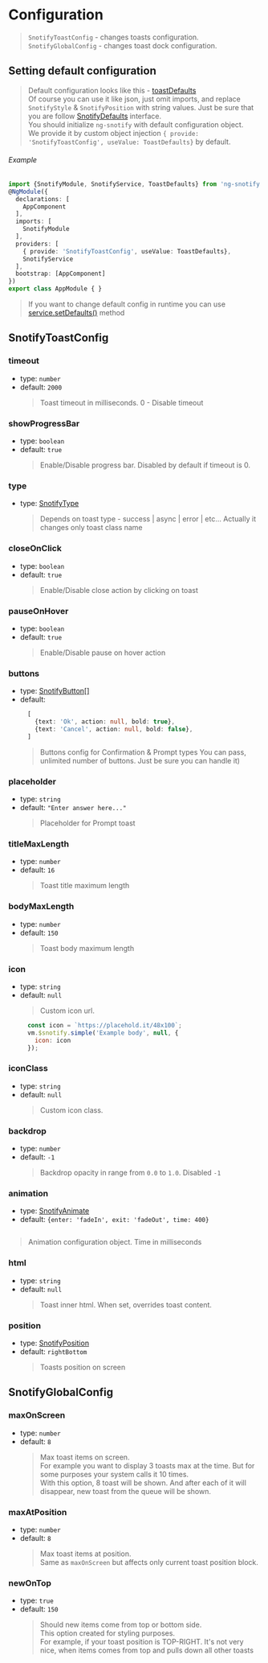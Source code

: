 # Configuration

> `SnotifyToastConfig` - changes toasts configuration.  
> `SnotifyGlobalConfig` - changes toast dock configuration.

## Setting default configuration
> Default configuration looks like this - [toastDefaults](https://github.com/artemsky/ng-snotify/blob/master/src/snotify/toastDefaults.ts)  
> Of course you can use it like json, just omit imports, and replace `SnotifyStyle` & `SnotifyPosition` with string values.
> Just be sure that you are follow [SnotifyDefaults](interfaces.md#snotifydefaults) interface.  
> You should initialize `ng-snotify` with default configuration object.   
> We provide it by custom object injection `{ provide: 'SnotifyToastConfig', useValue: ToastDefaults}` by default.

###### Example
```typescript
import {SnotifyModule, SnotifyService, ToastDefaults} from 'ng-snotify';
@NgModule({
  declarations: [
    AppComponent
  ],
  imports: [
    SnotifyModule
  ],
  providers: [
    { provide: 'SnotifyToastConfig', useValue: ToastDefaults},
    SnotifyService
  ],
  bootstrap: [AppComponent]
})
export class AppModule { }

```

> If you want to change default config in runtime you can use [service.setDefaults()](snotify.md#setdefaults) method
  
## SnotifyToastConfig

### timeout

- type: `number`
- default: `2000`
  > Toast timeout in milliseconds. 0 - Disable timeout
  
### showProgressBar

- type: `boolean`
- default: `true`
  > Enable/Disable progress bar. Disabled by default if timeout is 0.
  
### type

- type: [SnotifyType](types.md#snotifytype)
  > Depends on toast type - success | async | error | etc...
  > Actually it changes only toast class name
  
### closeOnClick

- type: `boolean`
- default: `true`
  > Enable/Disable close action by clicking on toast
  
### pauseOnHover

- type: `boolean`
- default: `true`
  > Enable/Disable pause on hover action
  
### buttons

- type: [SnotifyButton[]](interfaces.md#snotifybutton)
- default: 
  ```typescript
    [
      {text: 'Ok', action: null, bold: true},
      {text: 'Cancel', action: null, bold: false},
    ]
  ```
  > Buttons config for Confirmation & Prompt types
  > You can pass, unlimited number of buttons. Just be sure you can handle it)
  
### placeholder

- type: `string`
- default: `"Enter answer here..."`
  > Placeholder for Prompt toast
  
### titleMaxLength

- type: `number`
- default: `16`
  > Toast title maximum length
  
### bodyMaxLength

- type: `number`
- default: `150`
  > Toast body maximum length
  
### icon

- type: `string`
- default: `null`
  > Custom icon url.
  ```js
    const icon = `https://placehold.it/48x100`;
    vm.$snotify.simple('Example body', null, {
      icon: icon
    });
  ```  
  
### iconClass

- type: `string`
- default: `null`
  > Custom icon class.  
  
### backdrop

- type: `number`
- default: `-1`
  > Backdrop opacity in range from `0.0` to `1.0`. 
  > Disabled `-1` 
  
### animation

- type: [SnotifyAnimate](interfaces.md#snotifyanimate)  
- default: `{enter: 'fadeIn', exit: 'fadeOut', time: 400}`
  ```
 > Animation configuration object. Time in milliseconds
  
### html

- type: `string`
- default: `null`
  > Toast inner html. When set, overrides toast content.
  
### position

- type: [SnotifyPosition](enums.md#snotifyposition)
- default: `rightBottom`
  > Toasts position on screen
  
  
  
## SnotifyGlobalConfig
  
### maxOnScreen

- type: `number`
- default: `8`
  > Max toast items on screen.  
  > For example you want to display 3 toasts max at the time. But for some purposes your system calls it 10 times.  
  > With this option, 8 toast will be shown. And after each of it will disappear, new toast from the queue will be shown.


### maxAtPosition

- type: `number`
- default: `8`
  > Max toast items at position.    
    Same as `maxOnScreen` but affects only current toast position block.

  
### newOnTop

- type: `true`
- default: `150`
  > Should new items come from top or bottom side.   
  > This option created for styling purposes.  
  > For example, if your toast position is TOP-RIGHT. It's not very nice, when items comes from top and pulls down all other toasts
    
